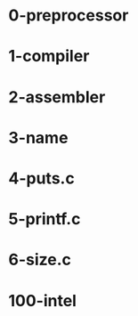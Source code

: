 # 0-preprocessor
# 1-compiler
# 2-assembler
# 3-name
# 4-puts.c
# 5-printf.c
# 6-size.c
# 100-intel

